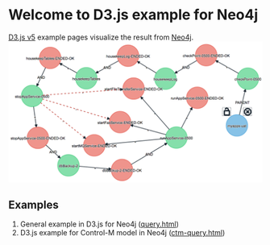 # Welcome to D3.js example for Neo4j
[D3.js v5](https://d3js.org/) example pages visualize the result from [Neo4j](https://neo4j.com/).
![Demo Screen](/demo/demo-screen.png?raw=true)

## Examples
1. General example in D3.js for Neo4j ([query.html](query.html))
2. D3.js example for Control-M model in Neo4j ([ctm-query.html](ctm-query.html))
